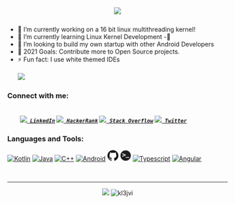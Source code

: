 <h1 align="center">
  <a href="https://git.io/typing-svg">
    <img src="https://readme-typing-svg.herokuapp.com/?lines=Hi,+There!+👋;I+am+Klejvi....;&size=30">
  </a>
</h1>

- 🔭 I’m currently working on a 16 bit linux multithreading kernel!
- 🌱 I’m currently learning Linux Kernel Development -📱
- 👯 I’m looking to build my own startup with other Android Developers
- 🥅 2021 Goals: Contribute more to Open Source projects.
- ⚡ Fun fact: I use white themed IDEs<br/><br/>
![](https://komarev.com/ghpvc/?username=kl3jvi&color=brightgreen)


### Connect with me:

<h5 align="left">
  <code>
    <a href="https://www.linkedin.com/in/kl3jvi/" title="LinkedIn Profile"><img width="22" src="https://github.com/zumrudu-anka/zumrudu-anka/blob/master/images/linkedin.svg"> LinkedIn</a></code>
  <code><a href="https://www.hackerrank.com/klejvisiper" title="HackerRank Profile"><img width="22" src="https://github.com/zumrudu-anka/zumrudu-anka/blob/master/images/hackerrank.png"> HackerRank</a></code>
  <code><a href="https://stackoverflow.com/users/12013185/kl3jvi" title="Stack Overflow Profile"><img width="22" src="https://github.com/zumrudu-anka/zumrudu-anka/blob/master/images/stackoverflow.svg"> Stack Overflow</a></code>
  <code><a href="https://twitter.com/kl3jvi" title="Stack Overflow Profile"><img width="22" src="https://upload.wikimedia.org/wikipedia/sco/9/9f/Twitter_bird_logo_2012.svg"> Twitter</a></code>
</h5>

### Languages and Tools:

<p align="start">
  <a href="https://kotlinlang.org/" target="_blank"><img title="Kotlin" height="25" src="https://upload.wikimedia.org/wikipedia/commons/0/06/Kotlin_Icon.svg"></a>
  <a href="https://www.java.com/en/" target="_blank"><img title="Java" height="25" src="https://github.com/zumrudu-anka/zumrudu-anka/blob/master/images/java-original.svg"></a>
  <a href="https://en.wikipedia.org/wiki/C%2B%2B" target="_blank"><img title="C++" height="25" src="https://raw.githubusercontent.com/zumrudu-anka/zumrudu-anka/master/images/cpp.svg"></a>
  <a href="https://www.android.com/" target="_blank"><img title="Android" height="25" src="https://upload.wikimedia.org/wikipedia/commons/3/31/Android_robot_head.svg"></a>
  <a href="https://www.android.com/" target="_blank"><img title="GitHub" height="25" src="https://raw.githubusercontent.com/github/explore/78df643247d429f6cc873026c0622819ad797942/topics/github/github.png"></a>
  <a href="#" target="_blank"><img title="Terminal" height="25" src="https://raw.githubusercontent.com/github/explore/80688e429a7d4ef2fca1e82350fe8e3517d3494d/topics/terminal/terminal.png"></a>
   <a href="https://www.typescriptlang.org/" target="_blank"><img title="Typescript" height="25" src="https://user-images.githubusercontent.com/74051388/115267781-3d1a9d80-a142-11eb-95ce-814b8d9e9df5.png"></a>
  <a href="https://www.angular.org/" target="_blank"><img title="Angular" height="25" src="
  https://upload.wikimedia.org/wikipedia/commons/c/cf/Angular_full_color_logo.svg"></a>
  
</p>
<br />

---

<p align="center">
  <img height=175 src = "https://github-readme-stats.vercel.app/api?username=kl3jvi&show_icons=true">
  <img height=175 src = "https://github-readme-stats.vercel.app/api/top-langs?username=kl3jvi&show_icons=true&locale=en&layout=compact&hide=css,scss,pug,php" alt="kl3jvi" />
</p>

[website]: https://klejvi.me
[twitter]: https://twitter.com/kl3jvi
[youtube]: https://youtube.com/kl3jvi
[instagram]: https://instagram.com/kl3jvi
[linkedin]: https://linkedin.com/in/kl3jvi
